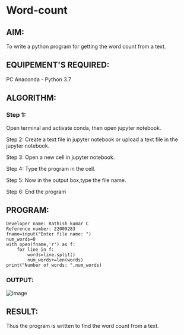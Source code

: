# Word-count
## AIM:
To write a python program for getting the word count from a text.
## EQUIPEMENT'S REQUIRED: 
PC
Anaconda - Python 3.7
## ALGORITHM: 
### Step 1:
Open terminal and activate conda, then open jupyter notebook.

Step 2:
Create a text file in jupyter notebook or upload a text file in the jupyter notebook.

Step 3:
Open a new cell in jupyter notebook.

Step 4:
Type the program in the cell.

Step 5:
Now in the output box,type the file name.

Step 6:
End the program

## PROGRAM:
```
Developer name: Rathish kumar C
Reference number: 22009283
fname=input("Enter file name: ")
num_words=0
with open(fname,'r') as f:
    for line in f:
        words=line.split()
        num_words+=len(words)
print("Number of words: ",num_words)
```
### OUTPUT:
![image](https://user-images.githubusercontent.com/120539398/214815457-1192c342-efc8-4ec8-a7b6-0ea3e13af1df.png)



## RESULT:
Thus the program is written to find the word count from a text.
